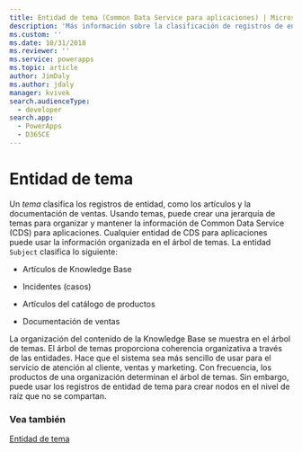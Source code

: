 ```yaml
---
title: Entidad de tema (Common Data Service para aplicaciones) | Microsoft Docs
description: 'Más información sobre la clasificación de registros de entidad en PowerApps, como artículos y documentación de ventas. Usando temas, puede crear una jerarquía de temas para organizar y mantener la información.'
ms.custom: ''
ms.date: 10/31/2018
ms.reviewer: ''
ms.service: powerapps
ms.topic: article
author: JimDaly
ms.author: jdaly
manager: kvivek
search.audienceType:
  - developer
search.app:
  - PowerApps
  - D365CE
---
```

# <a name="subject-entity"></a>Entidad de tema

Un *tema* clasifica los registros de entidad, como los artículos y la documentación de ventas. Usando temas, puede crear una jerarquía de temas para organizar y mantener la información de Common Data Service (CDS) para aplicaciones. Cualquier entidad de CDS para aplicaciones puede usar la información organizada en el árbol de temas. La entidad `Subject` clasifica lo siguiente:  
  
- Artículos de Knowledge Base  
  
- Incidentes (casos)  
  
- Artículos del catálogo de productos  
  
- Documentación de ventas  
  
La organización del contenido de la Knowledge Base se muestra en el árbol de temas. El árbol de temas proporciona coherencia organizativa a través de las entidades. Hace que el sistema sea más sencillo de usar para el servicio de atención al cliente, ventas y marketing. Con frecuencia, los productos de una organización determinan el árbol de temas. Sin embargo, puede usar los registros de entidad de tema para crear nodos en el nivel de raíz que no se compartan.  
  
### <a name="see-also"></a>Vea también  
 [Entidad de tema](reference/entities/subject.md) 
 